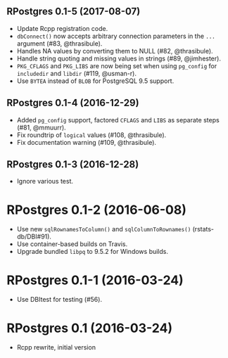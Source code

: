 ## RPostgres 0.1-5 (2017-08-07)

- Update Rcpp registration code.
- `dbConnect()` now accepts arbitrary connection parameters in the `...` argument (#83, @thrasibule).
- Handles NA values by converting them to NULL (#82, @thrasibule).
- Handle string quoting and missing values in strings (#89, @jimhester).
- `PKG_CFLAGS` and `PKG_LIBS` are now being set when using `pg_config` for `includedir` and `libdir` (#119, @usman-r).
- Use `BYTEA` instead of `BLOB` for PostgreSQL 9.5 support.


## RPostgres 0.1-4 (2016-12-29)

- Added `pg_config` support, factored `CFLAGS` and `LIBS` as separate steps (#81, @mmuurr).
- Fix roundtrip of `logical` values (#108, @thrasibule).
- Fix documentation warning (#109, @thrasibule).


## RPostgres 0.1-3 (2016-12-28)

- Ignore various test.


# RPostgres 0.1-2 (2016-06-08)

- Use new `sqlRownamesToColumn()` and `sqlColumnToRownames()` (rstats-db/DBI#91).
- Use container-based builds on Travis.
- Upgrade bundled `libpq` to 9.5.2 for Windows builds.


# RPostgres 0.1-1 (2016-03-24)

- Use DBItest for testing (#56).


RPostgres 0.1 (2016-03-24)
===

- Rcpp rewrite, initial version
